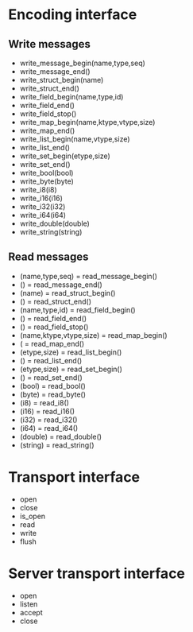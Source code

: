 # Encoding interface
## Write messages
- write_message_begin(name,type,seq)
- write_message_end()
- write_struct_begin(name)
- write_struct_end()
- write_field_begin(name,type,id)
- write_field_end()
- write_field_stop()
- write_map_begin(name,ktype,vtype,size)
- write_map_end()
- write_list_begin(name,vtype,size)
- write_list_end()
- write_set_begin(etype,size)
- write_set_end()
- write_bool(bool)
- write_byte(byte)
- write_i8(i8)
- write_i16(i16)
- write_i32(i32)
- write_i64(i64)
- write_double(double)
- write_string(string)

## Read messages
- (name,type,seq)   = read_message_begin()
- ()                = read_message_end()
- (name)            = read_struct_begin()
- ()                = read_struct_end()
- (name,type,id)    = read_field_begin()
- ()                = read_field_end()
- ()                = read_field_stop()
- (name,ktype,vtype,size) = read_map_begin()
- (                 = read_map_end()
- (etype,size)      = read_list_begin()
- ()                = read_list_end()
- (etype,size)      = read_set_begin()
- ()                = read_set_end()
- (bool)            = read_bool()
- (byte)            = read_byte()
- (i8)              = read_i8()
- (i16)             = read_i16()
- (i32)             = read_i32()
- (i64)             = read_i64()
- (double)          = read_double()
- (string)          = read_string()

# Transport interface
- open
- close
- is_open
- read
- write
- flush

# Server transport interface
- open
- listen
- accept
- close

